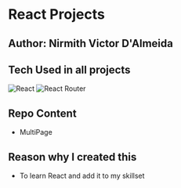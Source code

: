 # React Projects

## Author: Nirmith Victor D'Almeida

## Tech Used in all projects
![React](https://img.shields.io/badge/react-%2320232a.svg?style=for-the-badge&logo=react&logoColor=%2361DAFB)
![React Router](https://img.shields.io/badge/React_Router-CA4245?style=for-the-badge&logo=react-router&logoColor=white)

## Repo Content
- MultiPage

## Reason why I created this
- To learn React and add it to my skillset
